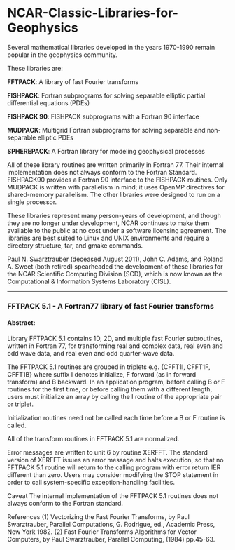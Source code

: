 # NCAR-Classic-Libraries-for-Geophysics

Several mathematical libraries developed in the years 1970-1990 remain popular in the geophysics community.

These libraries are:

**FFTPACK**: A library of fast Fourier transforms

**FISHPACK**: Fortran subprograms for solving separable elliptic partial differential equations (PDEs)

**FISHPACK 90**: FISHPACK subprograms with a Fortran 90 interface

**MUDPACK**: Multigrid Fortran subprograms for solving separable and non-separable elliptic PDEs

**SPHEREPACK**: A Fortran library for modeling geophysical processes


All of these library routines are written primarily in Fortran 77. Their internal implementation does not 
always conform to the Fortran Standard. FISHPACK90 provides a Fortran 90 interface to the FISHPACK routines. 
Only MUDPACK is written with parallelism in mind; it uses OpenMP directives for shared-memory parallelism. 
The other libraries were designed to run on a single processor.

These libraries represent many person-years of development, and though they are no longer under development, 
NCAR continues to make them available to the public at no cost under a software licensing agreement. The 
libraries are best suited to Linux and UNIX environments and require a directory structure, tar, and gmake 
commands.

Paul N. Swarztrauber (deceased August 2011), John C. Adams, and Roland A. Sweet (both retired) spearheaded 
the development of these libraries for the NCAR Scientific Computing Division (SCD), which is now known as 
the Computational & Information Systems Laboratory (CISL).

-------------------------------------------------------------------------------------

### FFTPACK 5.1 - A Fortran77 library of fast Fourier transforms

#### Abstract:
Library FFTPACK 5.1 contains 1D, 2D, and multiple fast Fourier subroutines, 
written in Fortran 77, for transforming real and complex data, real even and 
odd wave data, and real even and odd quarter-wave data. 

The FFTPACK 5.1 routines are grouped in triplets e.g. {CFFT1I, CFFT1F, CFFT1B} 
where suffix I denotes initialize, F forward (as in forward transform) and B backward. 
In an application program, before calling B or F routines for the first time, or before 
calling them with a different length, users must initialize an array by calling the 
I routine of the appropriate pair or triplet. 

Initialization routines need not be called each time before a B or F routine is called.

All of the transform routines in FFTPACK 5.1 are normalized.

Error messages are written to unit 6 by routine XERFFT. The standard version of XERFFT 
issues an error message and halts execution, so that no FFTPACK 5.1 routine will return 
to the calling program with error return IER different than zero. Users may consider 
modifying the STOP statement in order to call system-specific 
exception-handling facilities.

Caveat
The internal implementation of the FFTPACK 5.1 routines does not always conform to the Fortran standard.

References
(1) Vectorizing the Fast Fourier Transforms, by Paul Swarztrauber, Parallel Computations, G. Rodrigue, 
     ed., Academic Press, New York 1982.
(2) Fast Fourier Transforms Algorithms for Vector Computers, 
    by Paul Swarztrauber, Parallel Computing, (1984) pp.45-63.
